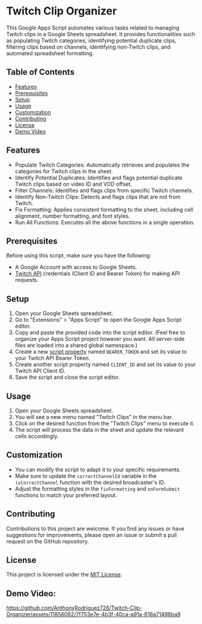 # Twitch Clip Organizer

This Google Apps Script automates various tasks related to managing Twitch clips in a Google Sheets spreadsheet. It provides functionalities such as populating Twitch categories, identifying potential duplicate clips, filtering clips based on channels, identifying non-Twitch clips, and automated spreadsheet formatting.

## Table of Contents

* [Features](https://github.com/AnthonyRodriguez726/Twitch-Clip-Organizer?tab=readme-ov-file#features)
* [Prerequisites](https://github.com/AnthonyRodriguez726/Twitch-Clip-Organizer?tab=readme-ov-file#prerequisites)
* [Setup](https://github.com/AnthonyRodriguez726/Twitch-Clip-Organizer?tab=readme-ov-file#setup)
* [Usage](https://github.com/AnthonyRodriguez726/Twitch-Clip-Organizer?tab=readme-ov-file#usage)
* [Customization](https://github.com/AnthonyRodriguez726/Twitch-Clip-Organizer?tab=readme-ov-file#customization)
* [Contributing](https://github.com/AnthonyRodriguez726/Twitch-Clip-Organizer?tab=readme-ov-file#contributing)
* [License](https://github.com/AnthonyRodriguez726/Twitch-Clip-Organizer?tab=readme-ov-file#contributing)
* [Demo Video](https://github.com/AnthonyRodriguez726/Twitch-Clip-Organizer?tab=readme-ov-file#demo-video)

## Features

- Populate Twitch Categories: Automatically retrieves and populates the categories for Twitch clips in the sheet.
- Identify Potential Duplicates: Identifies and flags potential duplicate Twitch clips based on video ID and VOD offset.
- Filter Channels: Identifies and flags clips from specific Twitch channels.
- Identify Non-Twitch Clips: Detects and flags clips that are not from Twitch.
- Fix Formatting: Applies consistent formatting to the sheet, including cell alignment, number formatting, and font styles.
- Run All Functions: Executes all the above functions in a single operation.

## Prerequisites

Before using this script, make sure you have the following:

- A Google Account with access to Google Sheets.
- [Twitch API](https://dev.twitch.tv/docs/authentication/getting-tokens-oauth/) credentials (Client ID and Bearer Token) for making API requests.

## Setup

1. Open your Google Sheets spreadsheet.
2. Go to "Extensions" > "Apps Script" to open the Google Apps Script editor.
3. Copy and paste the provided code into the script editor. (Feel free to organize your Apps Script project however you want. All server-side files are loaded into a shared global namespace.)
4. Create a new [script property](https://developers.google.com/apps-script/guides/properties#saving_data) named `BEARER_TOKEN` and set its value to your Twitch API Bearer Token.
5. Create another script property named `CLIENT_ID` and set its value to your Twitch API Client ID.
6. Save the script and close the script editor.

## Usage

1. Open your Google Sheets spreadsheet.
2. You will see a new menu named "Twitch Clips" in the menu bar.
3. Click on the desired function from the "Twitch Clips" menu to execute it.
4. The script will process the data in the sheet and update the relevant cells accordingly.

## Customization

- You can modify the script to adapt it to your specific requirements.
- Make sure to update the `correctChannelId` variable in the `isCorrectChannel` function with the desired broadcaster's ID.
- Adjust the formatting styles in the `fixFormatting` and `onFormSubmit` functions to match your preferred layout.

## Contributing

Contributions to this project are welcome. If you find any issues or have suggestions for improvements, please open an issue or submit a pull request on the GitHub repository.

## License

This project is licensed under the [MIT License](LICENSE.md).


## Demo Video:

https://github.com/AnthonyRodriguez726/Twitch-Clip-Organizer/assets/11856062/7f753e7e-4b3f-40ca-a91a-618a71498ba9

